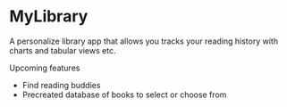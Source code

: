 # MyLibrary


A personalize library app that allows you tracks your reading history with charts and tabular views etc.


Upcoming features

  - Find reading buddies
  - Precreated database of books to select or choose from
